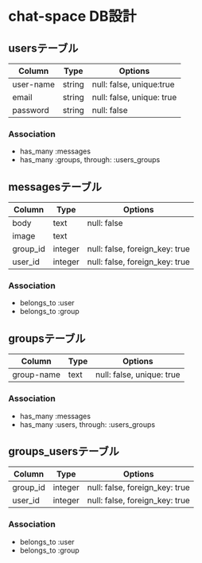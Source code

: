 # chat-space DB設計
## usersテーブル
|Column|Type|Options|
|------|----|-------|
|user-name|string|null: false, unique:true|
|email|string|null: false, unique: true|
|password|string|null: false|
### Association
- has_many :messages
- has_many :groups,  through:  :users_groups

## messagesテーブル
|Column|Type|Options|
|------|----|-------|
|body|text|null: false|
|image|text||
|group_id|integer|null: false, foreign_key: true|
|user_id|integer|null: false, foreign_key: true|
### Association
- belongs_to :user
- belongs_to :group

## groupsテーブル
|Column|Type|Options|
|------|----|-------|
|group-name|text|null: false, unique: true|
### Association
- has_many :messages
- has_many  :users,  through:  :users_groups

## groups_usersテーブル
|Column|Type|Options|
|------|----|-------|
|group_id|integer|null: false, foreign_key: true|
|user_id|integer|null: false, foreign_key: true|
### Association
- belongs_to :user
- belongs_to :group